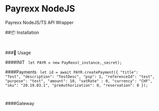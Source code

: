 # Payrexx NodeJS
Payrexx NodeJS/TS API Wrapper


##📦 Installation
<code>

</code>

###🔨 Usage

####INIT
<code>
let PAYR = new PayRexx(_instance,_secret);
</code>

####Payments
<code>
let id = await PAYR.createPayment({
       "title":       "Test",
       "description": "TestDesc",
       "psp":              1,
       "referenceId": "test",
       "purpose":     "test",
       "amount":          10,
       "vatRate" :         0,
       "currency":     "CHF",
       "sku":    "20.19.03.1",
       "preAuthorization": 0,
       "reservation":      0
       });
       
</code>

####Gateway
